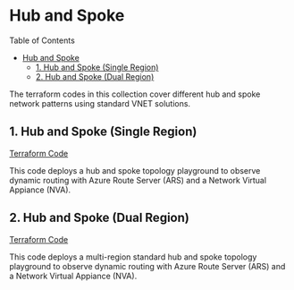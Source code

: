 
# Hub and Spoke

Table of Contents
<!-- TOC -->
- [Hub and Spoke](#hub-and-spoke)
  - [1. Hub and Spoke (Single Region)](#1-hub-and-spoke-single-region)
  - [2. Hub and Spoke (Dual Region)](#2-hub-and-spoke-dual-region)
<!-- /TOC -->

The terraform codes in this collection cover different hub and spoke network patterns using standard VNET solutions.

## 1. Hub and Spoke (Single Region)
[Terraform Code](./1-hub-spoke-single-region)

This code deploys a hub and spoke topology playground to observe dynamic routing with Azure Route Server (ARS) and a Network Virtual Appiance (NVA).

## 2. Hub and Spoke (Dual Region)
[Terraform Code](./2-hub-spoke-dual-region)

This code deploys a multi-region standard hub and spoke topology playground to observe dynamic routing with Azure Route Server (ARS) and a Network Virtual Appiance (NVA).
